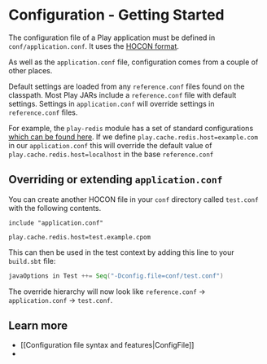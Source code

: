 # Configuration - Getting Started

The configuration file of a Play application must be defined in `conf/application.conf`. It uses
the [HOCON format](https://github.com/typesafehub/config/blob/master/HOCON.md).

As well as the `application.conf` file, configuration comes from a couple of other places.

Default settings are loaded from any `reference.conf` files found on the classpath. Most Play JARs include
a `reference.conf` file with default settings. Settings in `application.conf` will override settings
in `reference.conf` files.

For example, the `play-redis` module has a set of standard configurations 
[which can be found here](https://github.com/KarelCemus/play-redis/blob/master/src/main/resources/reference.conf). 
If we define `play.cache.redis.host=example.com` in our `application.conf` this will override the default value of
`play.cache.redis.host=localhost` in the base `reference.conf`

## Overriding or extending `application.conf`

You can create another HOCON file in your `conf` directory called `test.conf` with the following contents.

```HOCON
include "application.conf"

play.cache.redis.host=test.example.cpom
```

This can then be used in the test context by adding this line to your `build.sbt` file:

```sbt
javaOptions in Test ++= Seq("-Dconfig.file=conf/test.conf")
```

The override hierarchy will now look like `reference.conf` -> `application.conf` -> `test.conf`.

## Learn more 

- [[Configuration file syntax and features|ConfigFile]]
- 